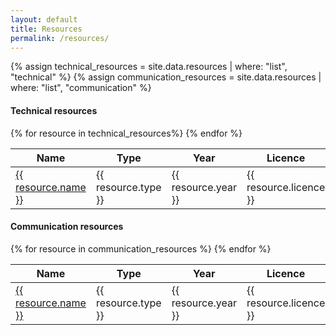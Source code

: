 ```yaml
---
layout: default
title: Resources
permalink: /resources/
---
```


{% assign technical_resources = site.data.resources | where: "list", "technical" %}
{% assign communication_resources = site.data.resources | where: "list", "communication" %}


#### Technical resources
<div class="table-responsive">
	<table class="table table-bordered table-hover"> 
		<thead class="thead-light">
			<tr>
				<th> Name </th>
				<th> Type </th>
				<th> Year </th>
				<th> Licence </th>
			</tr>
		</thead>
		<tbody>
			{% for resource in technical_resources%}
				<tr> 
					<td scope="row" >
						<a href="{{ resource.link }}">
							{{ resource.name }}
						</a>
					</td>
					<td> 
						{{ resource.type }}
					</td>
					<td>
						{{ resource.year }}
					</td>
					<td>
						{{ resource.licence }}
					</td>
				</tr>
			{% endfor %}
		</tbody>
	</table>
</div>

#### Communication resources
<div class="table-responsive">
	<table class="table table-bordered table-hover"> 
		<thead class="thead-light">
			<tr>
				<th> Name </th>
				<th> Type </th>
				<th> Year </th>
				<th> Licence </th>
			</tr>
		</thead>
		<tbody>
			{% for resource in communication_resources %}
				<tr> 
					<td scope="row" >
						<a href="{{ resource.link }}">
							{{ resource.name }}
						</a>
					</td>
					<td> 
						{{ resource.type }}
					</td>
					<td>
						{{ resource.year }}
					</td>
					<td>
						{{ resource.licence }}
					</td>
				</tr>
			{% endfor %}
		</tbody>
	</table>
</div>

